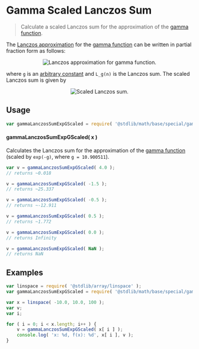 <!--

@license Apache-2.0

Copyright (c) 2018 The Stdlib Authors.

Licensed under the Apache License, Version 2.0 (the "License");
you may not use this file except in compliance with the License.
You may obtain a copy of the License at

   http://www.apache.org/licenses/LICENSE-2.0

Unless required by applicable law or agreed to in writing, software
distributed under the License is distributed on an "AS IS" BASIS,
WITHOUT WARRANTIES OR CONDITIONS OF ANY KIND, either express or implied.
See the License for the specific language governing permissions and
limitations under the License.

-->

# Gamma Scaled Lanczos Sum

> Calculate a scaled Lanczos sum for the approximation of the [gamma function][gamma-function].

<section class="intro">

The [Lanczos approximation][lanczos-approximation] for the [gamma function][gamma-function] can be written in partial fraction form as follows:

<!-- <equation class="equation" label="eq:lanczos_approximation" align="center" raw="\Gamma ( n ) = \frac{(n+g-0.5)^{n-0.5}}{e^{n+g-0.5}} L_g(n)" alt="Lanczos approximation for gamma function."> -->

<div class="equation" align="center" data-raw-text="\Gamma ( n ) = \frac{(n+g-0.5)^{n-0.5}}{e^{n+g-0.5}} L_g(n)" data-equation="eq:lanczos_approximation">
    <img src="https://cdn.jsdelivr.net/gh/stdlib-js/stdlib@bb29798906e119fcb2af99e94b60407a270c9b32/lib/node_modules/@stdlib/math/base/special/gamma-lanczos-sum-expg-scaled/docs/img/equation_lanczos_approximation.svg" alt="Lanczos approximation for gamma function.">
    <br>
</div>

<!-- </equation> -->

where `g` is an [arbitrary constant][@stdlib/constants/float64/gamma-lanczos-g] and `L_g(n)` is the Lanczos sum. The scaled Lanczos sum is given by 

<!-- <equation class="equation" label="eq:scaled_lanczos_sum" align="center" raw="L_g(n) \cdot \exp(-g)" alt="Scaled Lanczos sum."> -->

<div class="equation" align="center" data-raw-text="L_g(n) \cdot \exp(-g)" data-equation="eq:scaled_lanczos_sum">
    <img src="https://cdn.jsdelivr.net/gh/stdlib-js/stdlib@bb29798906e119fcb2af99e94b60407a270c9b32/lib/node_modules/@stdlib/math/base/special/gamma-lanczos-sum-expg-scaled/docs/img/equation_scaled_lanczos_sum.svg" alt="Scaled Lanczos sum.">
    <br>
</div>

<!-- </equation> -->

</section>

<!-- /.intro -->

<section class="usage">

## Usage

```javascript
var gammaLanczosSumExpGScaled = require( '@stdlib/math/base/special/gamma-lanczos-sum-expg-scaled' );
```

#### gammaLanczosSumExpGScaled( x )

Calculates the Lanczos sum for the approximation of the [gamma function][gamma-function] (scaled by `exp(-g)`, where `g = 10.900511`).

```javascript
var v = gammaLanczosSumExpGScaled( 4.0 );
// returns ~0.018

v = gammaLanczosSumExpGScaled( -1.5 );
// returns ~25.337

v = gammaLanczosSumExpGScaled( -0.5 );
// returns ~-12.911

v = gammaLanczosSumExpGScaled( 0.5 );
// returns ~1.772

v = gammaLanczosSumExpGScaled( 0.0 );
// returns Infinity

v = gammaLanczosSumExpGScaled( NaN );
// returns NaN
```

</section>

<!-- /.usage -->

<section class="examples">

## Examples

<!-- eslint no-undef: "error" -->

```javascript
var linspace = require( '@stdlib/array/linspace' );
var gammaLanczosSumExpGScaled = require( '@stdlib/math/base/special/gamma-lanczos-sum-expg-scaled' );

var x = linspace( -10.0, 10.0, 100 );
var v;
var i;

for ( i = 0; i < x.length; i++ ) {
    v = gammaLanczosSumExpGScaled( x[ i ] );
    console.log( 'x: %d, f(x): %d', x[ i ], v );
}
```

</section>

<!-- /.examples -->

<!-- Section for related `stdlib` packages. Do not manually edit this section, as it is automatically populated. -->

<section class="related">

</section>

<!-- /.related -->

<!-- Section for all links. Make sure to keep an empty line after the `section` element and another before the `/section` close. -->

<section class="links">

[@stdlib/constants/float64/gamma-lanczos-g]: https://github.com/stdlib-js/constants-float64-gamma-lanczos-g

[gamma-function]: https://en.wikipedia.org/wiki/Gamma_function

[lanczos-approximation]: https://en.wikipedia.org/wiki/Lanczos_approximation

</section>

<!-- /.links -->
